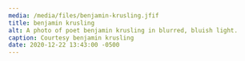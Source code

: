 ```yaml
---
media: /media/files/benjamin-krusling.jfif
title: benjamin krusling
alt: A photo of poet benjamin krusling in blurred, bluish light.
caption: Courtesy benjamin krusling
date: 2020-12-22 13:43:00 -0500
---
```

